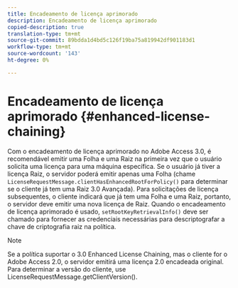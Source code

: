```yaml
---
title: Encadeamento de licença aprimorado
description: Encadeamento de licença aprimorado
copied-description: true
translation-type: tm+mt
source-git-commit: 89bdda1d4bd5c126f19ba75a819942df901183d1
workflow-type: tm+mt
source-wordcount: '143'
ht-degree: 0%

---
```



# Encadeamento de licença aprimorado {#enhanced-license-chaining}

Com o encadeamento de licença aprimorado no Adobe Access 3.0, é recomendável emitir uma Folha e uma Raiz na primeira vez que o usuário solicita uma licença para uma máquina específica. Se o usuário já tiver a licença Raiz, o servidor poderá emitir apenas uma Folha (chame `LicenseRequestMessage.clientHasEnhancedRootForPolicy()` para determinar se o cliente já tem uma Raiz 3.0 Avançada). Para solicitações de licença subsequentes, o cliente indicará que já tem uma Folha e uma Raiz, portanto, o servidor deve emitir uma nova licença de Raiz. Quando o encadeamento de licença aprimorado é usado, `setRootKeyRetrievalInfo()` deve ser chamado para fornecer as credenciais necessárias para descriptografar a chave de criptografia raiz na política.

>[!NOTE]
>
>Se a política suportar o 3.0 Enhanced License Chaining, mas o cliente for o Adobe Access 2.0, o servidor emitirá uma licença 2.0 encadeada original. Para determinar a versão do cliente, use LicenseRequestMessage.getClientVersion().

